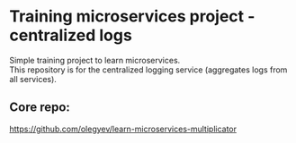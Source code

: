 # Training microservices project - centralized logs
Simple training project to learn microservices. <br>
This repository is for the centralized logging service (aggregates logs from all services). <br>

## Core repo:
https://github.com/olegyev/learn-microservices-multiplicator